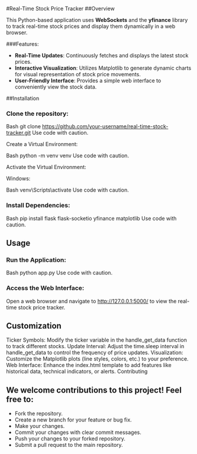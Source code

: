 #Real-Time Stock Price Tracker
##Overview

This Python-based application uses **WebSockets** and the **yfinance** library to track real-time stock prices and display them dynamically in a web browser.

###Features:

- **Real-Time Updates**:  Continuously fetches and displays the latest stock prices.
- **Interactive Visualization**: Utilizes Matplotlib to generate dynamic charts for visual representation of stock price movements.
- **User-Friendly Interface**: Provides a simple web interface to conveniently view the stock data.


##Installation

### Clone the repository:

Bash
git clone https://github.com/your-username/real-time-stock-tracker.git
Use code with caution.

Create a Virtual Environment:

Bash
python -m venv venv
Use code with caution.

Activate the Virtual Environment:

Windows:

Bash
venv\Scripts\activate
Use code with caution.


### Install Dependencies:   

Bash
pip install flask flask-socketio yfinance matplotlib
Use code with caution.

## Usage

### Run the Application:

Bash
python app.py
Use code with caution.

### Access the Web Interface:

Open a web browser and navigate to http://127.0.0.1:5000/ to view the real-time stock price tracker.

## Customization

Ticker Symbols: Modify the ticker variable in the handle_get_data function to track different stocks.
Update Interval: Adjust the time.sleep interval in handle_get_data to control the frequency of price updates.
Visualization: Customize the Matplotlib plots (line styles, colors, etc.) to your preference.
Web Interface: Enhance the index.html template to add features like historical data, technical indicators, or alerts.
Contributing

## We welcome contributions to this project! Feel free to:

- Fork the repository.
- Create a new branch for your feature or bug fix.
- Make your changes.
- Commit your changes with clear commit messages.
- Push your changes to your forked repository.
- Submit a pull request to the main repository.
